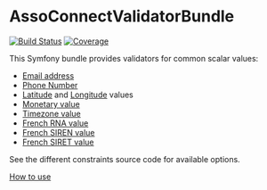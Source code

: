 # AssoConnectValidatorBundle

[![Build Status](https://github.com/assoconnect/validator-bundle/actions/workflows/build.yml/badge.svg)](https://github.com/assoconnect/validator-bundle/actions/workflows/build.yml)
[![Coverage](https://sonarcloud.io/api/project_badges/measure?project=assoconnect_validator-bundle&metric=coverage)](https://sonarcloud.io/dashboard?id=assoconnect_validator-bundle)

This Symfony bundle provides validators for common scalar values:

- [Email address](/src/Validator/Constraints/EmailValidator.php)
- [Phone Number](/src/Validator/Constraints/PhoneValidator.php)
- [Latitude](/src/Validator/Constraints/LatitudeValidator.php) and [Longitude](/src/Validator/Constraints/LongitudeValidator.php) values
- [Monetary value](/src/Validator/Constraints/MoneyValidator.php)
- [Timezone value](/src/Validator/Constraints/TimezoneValidator.php)
- [French RNA value](/src/Validator/Constraints/FrenchRnaValidator.php)
- [French SIREN value](/src/Validator/Constraints/FrenchSirenValidator.php)
- [French SIRET value](/src/Validator/Constraints/FrenchSiretValidator.php)

See the different constraints source code for available options.

[How to use](doc/index.md)
